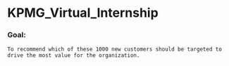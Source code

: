 # KPMG_Virtual_Internship
### Goal:
	To recommend which of these 1000 new customers should be targeted to drive the most value for the organization.


